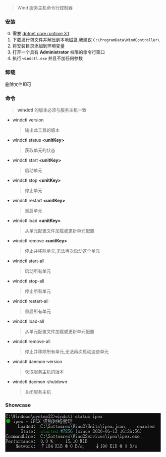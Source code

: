 > Wind 服务主机命令行控制器

### 安装
0. 需要 [dotnet core runtime 3.1](https://dotnet.microsoft.com/download/dotnet-core/3.1)
1. 下载发行包文件并解压到本地磁盘,我建议 `C:\ProgramData\WindController\`
2. 将安装目录添加到环境变量
3. 打开一个具有 **Administrator** 权限的命令行窗口
4. 执行 `windctl.exe` 并且不加任何参数

### 卸载
删除文件即可

### 命令
> **windctl** 的版本必须与服务主机一致

- windctl version
  > 输出此工具的版本
- windctl status **\<unitKey\>**
  > 获取单元的状态
- windctl start **\<unitKey\>**
  > 启动单元
- windctl stop **\<unitKey\>**
  > 停止单元
- windctl restart **\<unitKey\>**
  > 重启单元
- windctl load **\<unitKey\>**
  > 从单元配置文件加载或更新单元配置
- windctl remove **\<unitKey\>**
  > 停止并移除单元,无法再次启动这个单元
- windctl start-all
  > 启动所有单元
- windctl stop-all
  > 停止所有单元
- windctl restart-all
  > 重启所有单元
- windctl load-all
  > 从单元配置文件加载或更新单元配置
- windctl remove-all
  > 停止并移除所有单元,无法再次启动这些单元
- windctl daemon-version
  > 获取服务主机的版本
- windctl daemon-shutdown
  > 关闭服务主机

### Showcase
![windctl status <unitKey>](status.png)